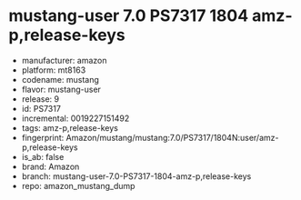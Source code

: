 # mustang-user 7.0 PS7317 1804 amz-p,release-keys
- manufacturer: amazon
- platform: mt8163
- codename: mustang
- flavor: mustang-user
- release: 9
- id: PS7317
- incremental: 0019227151492
- tags: amz-p,release-keys
- fingerprint: Amazon/mustang/mustang:7.0/PS7317/1804N:user/amz-p,release-keys
- is_ab: false
- brand: Amazon
- branch: mustang-user-7.0-PS7317-1804-amz-p,release-keys
- repo: amazon_mustang_dump
